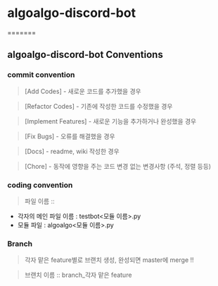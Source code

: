 # algoalgo-discord-bot

=======

## algoalgo-discord-bot Conventions

### commit convention

> [Add Codes] - 새로운 코드를 추가했을 경우

> [Refactor Codes] - 기존에 작성한 코드를 수정했을 경우

> [Implement Features] - 새로운 기능을 추가하거나 완성했을 경우

> [Fix Bugs] - 오류를 해결했을 경우

> [Docs] - readme, wiki 작성한 경우

> [Chore] - 동작에 영향을 주는 코드 변경 없는 변경사항 (주석, 정렬 등등)

### coding convention

> 파일 이름 :: 

-  각자의 메인 파일 이름 : testbot<모듈 이름>.py
-  모듈 파일 : algoalgo<모듈 이름>.py

### Branch

> 각자 맡은 feature별로 브랜치 생성, 완성되면 master에 merge !!

> 브랜치 이름 ::  branch_각자 맡은 feature
